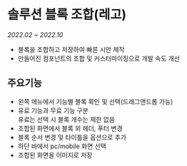 # 솔루션 블록 조합(레고)
_2022.02 ~ 2022.10_  
+ 블록을 조합하고 저장하여 빠른 시안 제작
+ 만들어진 컴포넌트의 조합 및 커스터마이징으로 개발 속도 개선

## 주요기능
+ 왼쪽 메뉴에서 기능별 블록 확인 및 선택(드래그앤드롭 가능)  
+ 유료 기능과 무료 기능 구분  
  유료는 선택 시 블록 개수는 제한 없음  
+ 조합된 화면에서 블록 외 헤더, 푸터 변경  
+ 블록 순서 변경 및 타이틀을 옵션으로 추가  
+ 하단 바에서 pc/mobile 화면 선택  
+ 조합된 화면을 이미지로 저장  